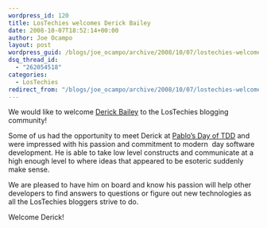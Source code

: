 ```yaml
---
wordpress_id: 120
title: LosTechies welcomes Derick Bailey
date: 2008-10-07T18:52:14+00:00
author: Joe Ocampo
layout: post
wordpress_guid: /blogs/joe_ocampo/archive/2008/10/07/lostechies-welcomes-derick-bailey.aspx
dsq_thread_id:
  - "262054518"
categories:
  - LosTechies
redirect_from: "/blogs/joe_ocampo/archive/2008/10/07/lostechies-welcomes-derick-bailey.aspx/"
---
```

We would like to welcome [Derick Bailey](https://lostechies.com/blogs/derick_bailey/) to the LosTechies blogging community! 

Some of us had the opportunity to meet Derick at [Pablo&#8217;s Day of TDD](https://lostechies.com/blogs/chad_myers/archive/2008/09/15/announcing-pablo-s-days-of-tdd-in-austin-tx.aspx) and were impressed with his passion and commitment to modern&nbsp; day software development. He is able to take low level constructs and communicate at a high enough level to where ideas that appeared to be esoteric suddenly make sense. 

We are pleased to have him on board and know his passion will help other developers to find answers to questions or figure out new technologies as all the LosTechies bloggers strive to do. 

Welcome Derick!